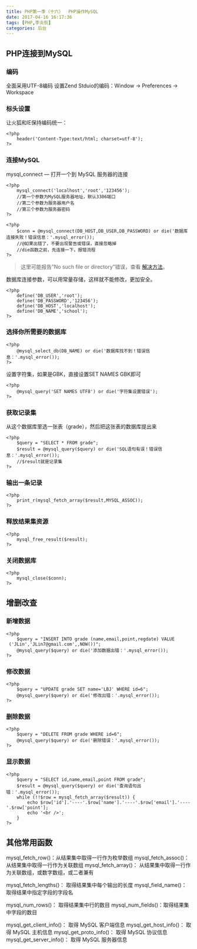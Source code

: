 ```yaml
---
title: PHP第一季（十六）  PHP操作MySQL
date: 2017-04-16 16:17:36
tags: [PHP,李炎恢]
categories: 后台
---
```

## PHP连接到MySQL
### 编码
全面采用UTF-8编码
设置Zend Stduio的编码：Window -> Preferences -> Workspace

### 标头设置
让火狐和IE保持编码统一：
```
<?php
	header('Content-Type:text/html; charset=utf-8');
?>
```

### 连接MySQL
mysql_connect — 打开一个到 MySQL 服务器的连接
```
<?php
	mysql_connect('localhost','root','123456');
	//第一个参数为MySQL服务器地址，默认3306端口
	//第二个参数为服务器用户名
	//第三个参数为服务器密码
?>
```

```
<?php
	$conn = @mysql_connect(DB_HOST,DB_USER,DB_PASSWORD) or die('数据库连接失败！错误信息：'.mysql_error());
	//@如果出错了，不要出现警告或错误，直接忽略掉
	//die函数之前，先连接一下，报错流程
?>
```

>这里可能报告”No such file or directory”错误，查看 [解决方法](http://legendaryarthur.cn/2017/04/16/PHP-16-bug1/)。


数据库连接参数，可以用常量存储，这样就不能修改，更加安全。
```
<?php
	define('DB_USER','root');
	define('DB_PASSWORD','123456');
	define('DB_HOST','localhost');
	define('DB_NAME','school');
?>
```

### 选择你所需要的数据库
```
<?php
	@mysql_select_db(DB_NAME) or die('数据库找不到！错误信息：'.mysql_error());
?>
```

设置字符集，如果是GBK，直接设置SET NAMES GBK即可
```
<?php
	@mysql_query('SET NAMES UTF8') or die('字符集设置错误');
?>
```

### 获取记录集
从这个数据库里选一张表（grade），然后把这张表的数据库提出来

```
<?php
	$query = "SELECT * FROM grade";
	$result = @mysql_query($query) or die('SQL语句有误！错误信息：'.mysql_error());
	//$result就是记录集
?>
```

### 输出一条记录
```
<?php
	print_r(mysql_fetch_array($result,MYSQL_ASSOC));
?>
```

### 释放结果集资源
```
<?php
	mysql_free_result($result);
?>
```

### 关闭数据库
```
<?php
	mysql_close($conn);
?>
```


## 增删改查
### 新增数据
```
<?php
	$query = "INSERT INTO grade (name,email,point,regdate) VALUE
 ('JLin','JLin7@gmail.com',,NOW())";
	@mysql_query($query) or die('添加数据出错：'.mysql_error());
?>
```

### 修改数据
```
<?php
	$query = "UPDATE grade SET name='LBJ' WHERE id=6";
	@mysql_query($query) or die('修改出错：'.mysql_error());
?>
```

### 删除数据
```
<?php
	$query = "DELETE FROM grade WHERE id=6";
	@mysql_query($query) or die('删除错误：'.mysql_error());
?>
```

### 显示数据
```
<?php
	$query = "SELECT id,name,email,point FROM grade";
	$result = @mysql_query($query) or die('查询语句出错：'.mysql_error());
	while (!!$row = mysql_fetch_array($result)) {
		echo $row['id'].'----'.$row['name'].'----'.$row['email'].'----'.$row['point'];
		echo '<br />';
	}
?>
```


## 其他常用函数

mysql_fetch_row()：从结果集中取得一行作为枚举数组
mysql_fetch_assoc()： 从结果集中取得一行作为关联数组 
mysql_fetch_array()： 从结果集中取得一行作为关联数组，或数字数组，或二者兼有 

mysql_fetch_lengths()： 取得结果集中每个输出的长度 
mysql_field_name()：  取得结果中指定字段的字段名 

mysql_num_rows()： 取得结果集中行的数目
mysql_num_fields()：取得结果集中字段的数目

mysql_get_client_info()： 取得 MySQL 客户端信息
mysql_get_host_info()： 取得 MySQL 主机信息
mysql_get_proto_info()： 取得 MySQL 协议信息
mysql_get_server_info()： 取得 MySQL 服务器信息
